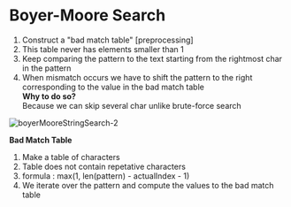 # Boyer-Moore Search 
1. Construct a "bad match table" [preprocessing]
2. This table never has elements smaller than 1
3. Keep comparing the pattern to the text starting from the rightmost char in the pattern
4. When mismatch occurs we have to shift the pattern to the right corresponding to the value in the bad match table <br>
	<strong> Why to do so? </strong> <br> 
Because we can skip several char unlike brute-force search

![boyerMooreStringSearch-2](https://user-images.githubusercontent.com/71068960/154730650-5a3cb0ff-2c6c-402c-84bd-0a5293272e6e.gif)

<strong> Bad Match Table </strong>
1. Make a table of characters 
2. Table does not contain repetative characters
3. formula : max(1, len(pattern) - actualIndex - 1)
4. We iterate over the pattern and compute the values to the bad match table
